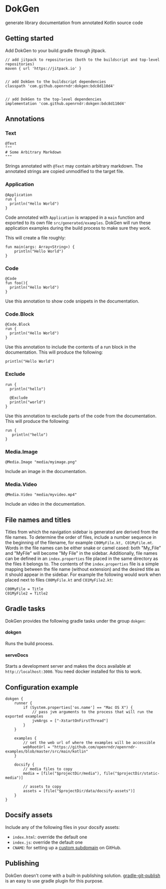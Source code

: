 # DokGen
generate library documentation from annotated Kotlin source code


## Getting started

Add DokGen to your build.gradle through jitpack.

```
// add jitpack to repositories (both to the buildscript and top-level repositories)
maven { url 'https://jitpack.io' }


// add DokGen to the buildscript dependencies
classpath 'com.github.openrndr:dokgen:bdc8d110d4'


// add DokGen to the top-level dependencies
implementation 'com.github.openrndr:dokgen:bdc8d110d4'
```


## Annotations

### Text

```
@Text
"""
# Some Arbitrary Markdown
"""
```
Strings annotated with `@Text` may contain arbitrary markdown. The annotated strings are copied unmodified to the target file.

### Application

```
@Application
run {
  println("Hello World")
}
```
Code annotated with `Application` is wrapped in a `main` function and exported to its own file `src/generated/examples`.
DokGen will run these application examples during the build process to make sure they work.

This will create a file roughly:
```
fun main(args: Array<String>) {
    println("Hello World")
}
```


### Code
```
@Code
fun foo(){
  println("Hello World")
}
```
Use this annotation to show code snippets in the documentation.


### Code.Block

```
@Code.Block
run {
  println("Hello World")
}
```
Use this annotation to include the contents of a run block in the documentation.
This will produce the following:
```
println("Hello World")
```


### Exclude
```
run {
  println("hello")

  @Exclude
  println("world")
}

```
Use this annotation to exclude parts of the code from the documentation.
This will produce the following:
```
run {
   println("hello")
}
```


### Media.Image
```
@Media.Image "media/myimage.png"
```
Include an image in the documentation.


### Media.Video
```
@Media.Video "media/myvideo.mp4"
```
Include an video in the documentation.


## File names and titles
Titles from which the navigation sidebar is generated are derived from the file names.
To determine the order of files, include a number sequence in the beginning of the filename, for example `C00MyFile.kt, C01MyFile.mt`.
Words in the file names can be either snake or camel cased: both "My_File" and "MyFile" will become "My File" in the sidebar.
Additionally, file names can be defined in an `index.properties` file placed in the same directory as the files it belongs to.
The contents of the `index.properties` file is a simple mapping between the file name (without extension) and the desired title as it should appear in the sidebar.
For example the following would work when placed next to files `C00MyFile.kt` and `C01MyFile2.kt`:
```
C00MyFile = Title
C01MyFile2 = Title2
```

## Gradle tasks
DokGen provides the following gradle tasks under the group `dokgen`:

#### dokgen
Runs the build process.

#### serveDocs
Starts a development server and makes the docs available at `http://localhost:3000`.
You need docker installed for this to work.


## Configuration example
```
dokgen {
    runner {
        if (System.properties['os.name'] == "Mac OS X") {
            // pass jvm arguments to the process that will run the exported examples
            jvmArgs = ["-XstartOnFirstThread"]
        }
    }

    examples {
        // set the web url of where the examples will be accessible
        webRootUrl = "https://github.com/openrndr/openrndr-examples/blob/master/src/main/kotlin"
    }

    docsify {
        // media files to copy
        media = [file("$projectDir/media"), file("$projectDir/static-media")]

        // assets to copy
        assets = [file("$projectDir/data/docsify-assets")]
    }
}
```

## Docsify assets
Include any of the following files in your docsify assets:
- `index.html`: override the default one
- `index.js`:  override the default one
- `CNAME`: for setting up a [custom subdomain](https://help.github.com/articles/setting-up-a-custom-subdomain/) on GitHub.

## Publishing
DokGen doesn't come with a built-in publishing solution.
[gradle-git-publish](https://github.com/ajoberstar/gradle-git-publish) is an easy to use gradle plugin for this purpose.
